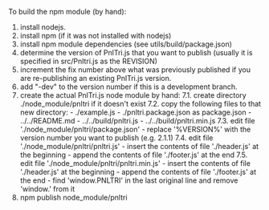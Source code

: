 To build the npm module (by hand):

1. install nodejs.
2. install npm (if it was not installed with nodejs)
3. install npm module dependencies (see utils/build/package.json)
4. determine the version of PnlTri.js that you want to publish (usually it is specified in src/Pnltri.js as the REVISION)
5. increment the fix number above what was previously published if you are re-publishing an existing PnlTri.js version.
6. add "-dev" to the version number if this is a development branch.
7. create the actual PnlTri.js node module by hand:
	7.1. create directory ./node_module/pnltri if it doesn't exist
	7.2. copy the following files to that new directory:
		- ./example.js
		- ./pnltri.package.json		as  package.json
		- ../../README.md
		- ../../build/pnltri.js
		- ../../build/pnltri.min.js
	7.3. edit file './node_module/pnltri/package.json'
		- replace '%VERSION%' with the version number you want to publish (e.g. 2.1.1)
	7.4. edit file './node_module/pnltri/pnltri.js'
		- insert the contents of file './header.js' at the beginning
		- append the contents of file './footer.js' at the end
	7.5. edit file './node_module/pnltri/pnltri.min.js'
		- insert the contents of file './header.js' at the beginning
		- append the contents of file './footer.js' at the end
		- find 'window.PNLTRI' in the last original line and remove 'window.' from it
8. npm publish node_module/pnltri

